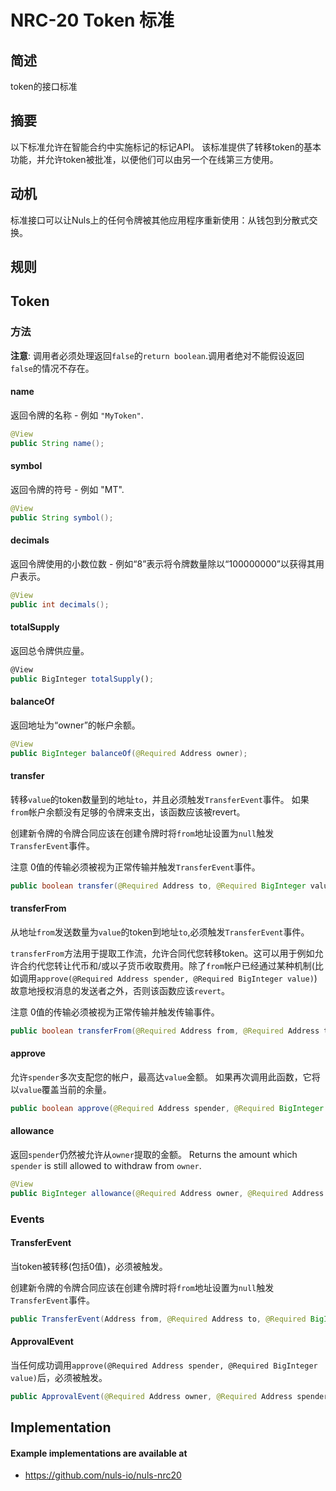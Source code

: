 # NRC-20 Token 标准


## 简述

token的接口标准


## 摘要

以下标准允许在智能合约中实施标记的标记API。 该标准提供了转移token的基本功能，并允许token被批准，以便他们可以由另一个在线第三方使用。

## 动机

标准接口可以让Nuls上的任何令牌被其他应用程序重新使用：从钱包到分散式交换。

## 规则

## Token
### 方法

**注意**: 调用者必须处理返回`false`的`return boolean`.调用者绝对不能假设返回`false`的情况不存在。


#### name

返回令牌的名称 - 例如 `"MyToken"`.

``` java
@View
public String name();
```


#### symbol

返回令牌的符号 - 例如 "MT".

``` java
@View
public String symbol();
```

#### decimals

返回令牌使用的小数位数 - 例如“8”表示将令牌数量除以“100000000”以获得其用户表示。

``` java
@View
public int decimals();
```


#### totalSupply

返回总令牌供应量。

``` js
@View
public BigInteger totalSupply();
```



#### balanceOf

返回地址为“owner”的帐户余额。

``` java
@View
public BigInteger balanceOf(@Required Address owner);
```



#### transfer

转移`value`的token数量到的地址`to`，并且必须触发`TransferEvent`事件。 如果`from`帐户余额没有足够的令牌来支出，该函数应该被revert。

创建新令牌的令牌合同应该在创建令牌时将`from`地址设置为`null`触发`TransferEvent`事件。

注意 0值的传输必须被视为正常传输并触发`TransferEvent`事件。

``` java
public boolean transfer(@Required Address to, @Required BigInteger value);
```



#### transferFrom

从地址`from`发送数量为`value`的token到地址`to`,必须触发`TransferEvent`事件。

`transferFrom`方法用于提取工作流，允许合同代您转移token。这可以用于例如允许合约代您转让代币和/或以子货币收取费用。除了`from`帐户已经通过某种机制(比如调用`approve(@Required Address spender, @Required BigInteger value)`)故意地授权消息的发送者之外，否则该函数应该`revert`。

注意 0值的传输必须被视为正常传输并触发传输事件。

``` java
public boolean transferFrom(@Required Address from, @Required Address to, @Required BigInteger value);
```



#### approve

允许`spender`多次支配您的帐户，最高达`value`金额。 如果再次调用此函数，它将以`value`覆盖当前的余量。

``` java
public boolean approve(@Required Address spender, @Required BigInteger value);
```


#### allowance

返回`spender`仍然被允许从`owner`提取的金额。
Returns the amount which `spender` is still allowed to withdraw from `owner`.

``` java
@View
public BigInteger allowance(@Required Address owner, @Required Address spender);
```



### Events


#### TransferEvent

当token被转移(包括0值)，必须被触发。

创建新令牌的令牌合同应该在创建令牌时将`from`地址设置为`null`触发`TransferEvent`事件。

``` java
public TransferEvent(Address from, @Required Address to, @Required BigInteger value)
```



#### ApprovalEvent

当任何成功调用`approve(@Required Address spender, @Required BigInteger value)`后，必须被触发。

``` java
public ApprovalEvent(@Required Address owner, @Required Address spender, @Required BigInteger value)
```



## Implementation

#### Example implementations are available at
- https://github.com/nuls-io/nuls-nrc20
